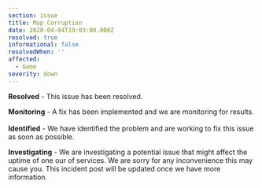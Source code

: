 ```yaml
---
section: issue
title: Map Corruption
date: 2020-04-04T19:03:00.000Z
resolved: true
informational: false
resolvedWhen: ''
affected:
  - Game
severity: down
---
```

**Resolved** - This issue has been resolved.

**Monitoring** - A fix has been implemented and we are monitoring for results.\
\
**Identified** - We have identified the problem and are working to fix this issue as soon as possible.

**Investigating** - We are investigating a potential issue that might affect the uptime of one our of services. We are sorry for any inconvenience this may cause you. This incident post will be updated once we have more information.